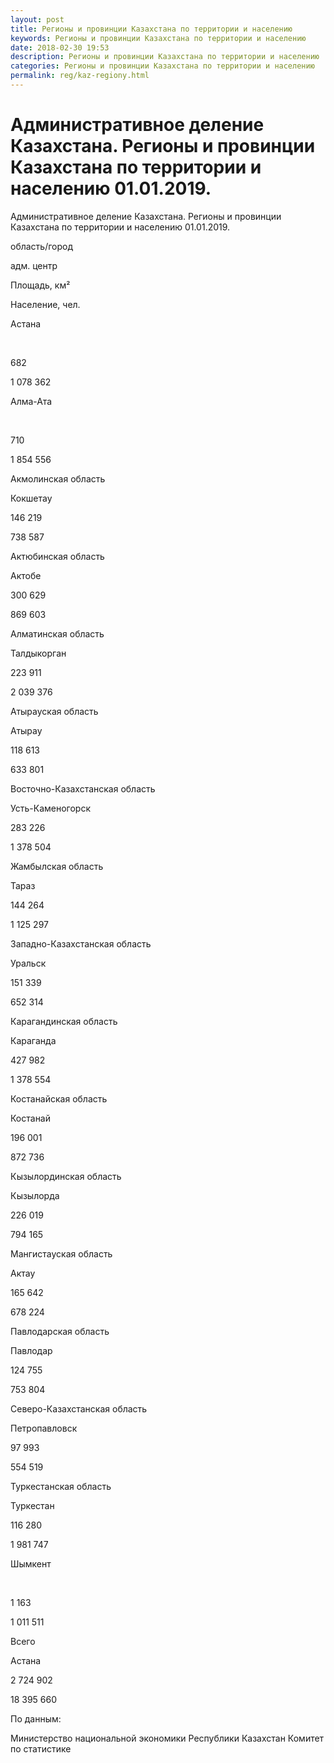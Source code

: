 ```yaml
---
layout: post
title: Регионы и провинции Казахстана по территории и населению 
keywords: Регионы и провинции Казахстана по территории и населению
date: 2018-02-30 19:53
description: Регионы и провинции Казахстана по территории и населению
categories: Регионы и провинции Казахстана по территории и населению
permalink: reg/kaz-regiony.html
---
```


# Административное деление Казахстана. Регионы и провинции Казахстана по территории и населению 01.01.2019.


Административное деление Казахстана. Регионы и провинции Казахстана по территории и населению 01.01.2019.








область/город


адм. центр


Площадь, км²


Население, чел.






Астана


 


682


1 078 362






Алма-Ата 


 


710


1 854 556






Акмолинская область


Кокшетау


146 219


738 587






Актюбинская область


Актобе


300 629


869 603






Алматинская область


Талдыкорган


223 911


2 039 376






Атырауская область


Атырау


118 613


633 801






Восточно-Казахстанская область


Усть-Каменогорск


283 226


1 378 504






Жамбылская область


Тараз


144 264


1 125 297






Западно-Казахстанская область


Уральск


151 339


652 314






Карагандинская область


Караганда


427 982


1 378 554






Костанайская область


Костанай


196 001


872 736






Кызылординская область


Кызылорда


226 019


794 165






Мангистауская область


Актау


165 642


678 224






Павлодарская область


Павлодар


124 755


753 804






Северо-Казахстанская область


Петропавловск


97 993


554 519






Туркестанская область


Туркестан


116 280


1 981 747






Шымкент


 


1 163


1 011 511






Всего


Астана


2 724 902


18 395 660








По данным:


Министерство национальной экономики Республики Казахстан Комитет по статистике


		
